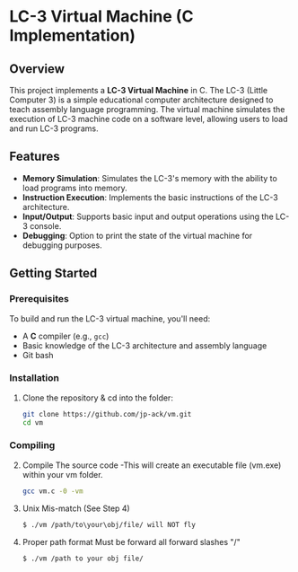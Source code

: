 # LC-3 Virtual Machine (C Implementation)

## Overview

This project implements a **LC-3 Virtual Machine** in C. The LC-3 (Little Computer 3) is a simple educational computer architecture designed to teach assembly language programming. The virtual machine simulates the execution of LC-3 machine code on a software level, allowing users to load and run LC-3 programs.

## Features

- **Memory Simulation**: Simulates the LC-3's memory with the ability to load programs into memory.
- **Instruction Execution**: Implements the basic instructions of the LC-3 architecture.
- **Input/Output**: Supports basic input and output operations using the LC-3 console.
- **Debugging**: Option to print the state of the virtual machine for debugging purposes.

## Getting Started

### Prerequisites

To build and run the LC-3 virtual machine, you'll need:

- A **C** compiler (e.g., `gcc`)
- Basic knowledge of the LC-3 architecture and assembly language
- Git bash

### Installation

1. Clone the repository & cd into the folder:

   ```bash
   git clone https://github.com/jp-ack/vm.git
   cd vm

### Compiling 

2. Compile The source code
   -This will create an executable file (vm.exe) within your vm folder.
   ```bash
   gcc vm.c -0 -vm

3. Unix Mis-match (See Step 4)
   ```bash
   $ ./vm /path/to\your\obj/file/ will NOT fly 

4. Proper path format
   Must be forward all forward slashes "/"   
   ```bash
   $ ./vm /path to your obj file/

